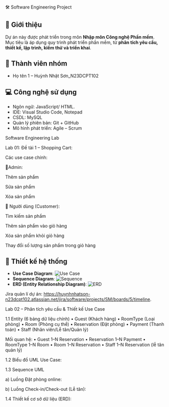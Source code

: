 🛠️ Software Engineering Project 

## 📌 Giới thiệu
Dự án này được phát triển trong môn **Nhập môn Công nghệ Phần mềm**.  
Mục tiêu là áp dụng quy trình phát triển phần mềm, từ **phân tích yêu cầu, thiết kế, lập trình, kiểm thử và triển khai**.  

## 👥 Thành viên nhóm
- Họ tên 1 – Huỳnh Nhật Sơn_N23DCPT102

## 💻 Công nghệ sử dụng
- Ngôn ngữ: JavaScript/ HTML.
- IDE: Visual Studio Code, Notepad
- CSDL: MySQL 
- Quản lý phiên bản: Git + GitHub
- Mô hình phát triển: Agile – Scrum  


Software Engineering Lab 

Lab 01: Đề tài 1 – Shopping Cart:

Các use case chính:

👤Admin:

Thêm sản phẩm

Sửa sản phẩm

Xóa sản phẩm

🛒 Người dùng (Customer):

Tìm kiếm sản phẩm

Thêm sản phẩm vào giỏ hàng

Xóa sản phẩm khỏi giỏ hàng

Thay đổi số lượng sản phẩm trong giỏ hàng

## 📐 Thiết kế hệ thống
- **Use Case Diagram**: ![Use Case](./docs/usecase.png)
- **Sequence Diagram**: ![Sequence](./docs/sequence.png)
- **ERD (Entity Relationship Diagram)**: ![ERD](./docs/erd.png)

Jira quản lí dự án: https://huynhnhatson-n23dcpt102.atlassian.net/jira/software/projects/SM/boards/5/timeline.
 
Lab 02 – Phân tích yêu cầu & Thiết kế Use Case

1.1 Entity (6 bảng dữ liệu chính)
• Guest (Khách hàng)
• RoomType (Loại phòng)
• Room (Phòng cụ thể)
• Reservation (Đặt phòng)
• Payment (Thanh toán)
• Staff (Nhân viên/Lễ tân/Quản lý)

Mối quan hệ:
• Guest 1–N Reservation
• Reservation 1–N Payment
• RoomType 1–N Room
• Room 1–N Reservation
• Staff 1–N Reservation (lễ tân quản lý)


1.2 Biểu đồ UML Use Case:


1.3 Sequence UML

a) Luồng Đặt phòng online:


b) Luồng Check-in/Check-out (Lễ tân):


1.4 Thiết kế cơ sở dữ liệu (ERD):





